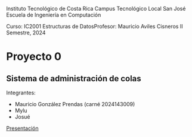 Instituto Tecnológico de Costa Rica
Campus Tecnológico Local San José
Escuela de Ingeniería en Computación

Curso: IC2001 Estructuras de DatosProfesor: Mauricio Aviles Cisneros
II Semestre, 2024

# Proyecto 0
## Sistema de administración de colas 

Integrantes:
- Mauricio González Prendas (carné 2024143009)
- Mylu
- Josué

[Presentación](https://docs.google.com/presentation/d/1x3NYHb97RlHZmXwpiqScOGtEKyBftnQI7fV0pM5J_UA/edit?usp=sharing)

